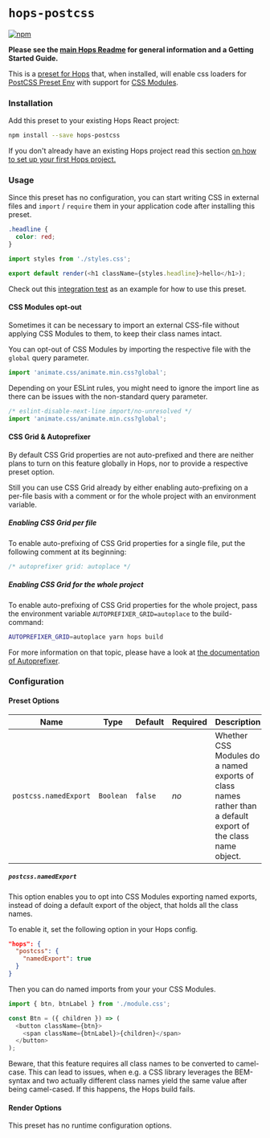 # `hops-postcss`

[![npm](https://img.shields.io/npm/v/hops-postcss.svg)](https://www.npmjs.com/package/hops-postcss)

**Please see the [main Hops Readme](../../DOCUMENTATION.md) for general information and a Getting Started Guide.**

This is a [preset for Hops](../../DOCUMENTATION.md#presets) that, when installed, will enable css loaders for [PostCSS Preset Env](https://github.com/csstools/postcss-preset-env) with support for [CSS Modules](https://github.com/css-modules/css-modules).

### Installation

Add this preset to your existing Hops React project:

```bash
npm install --save hops-postcss
```

If you don't already have an existing Hops project read this section [on how to set up your first Hops project.](../../DOCUMENTATION.md#quick-start)

### Usage

Since this preset has no configuration, you can start writing CSS in external files and `import` / `require` them in your application code after installing this preset.

```css
.headline {
  color: red;
}
```

```javascript
import styles from './styles.css';

export default render(<h1 className={styles.headline}>hello</h1>);
```

Check out this [integration test](../spec/integration/postcss) as an example for how to use this preset.

#### CSS Modules opt-out

Sometimes it can be necessary to import an external CSS-file without applying CSS Modules to them, to keep their class names intact.

You can opt-out of CSS Modules by importing the respective file with the `global` query parameter.

```js
import 'animate.css/animate.min.css?global';
```

Depending on your ESLint rules, you might need to ignore the import line as there can be issues with the non-standard query parameter.

```js
/* eslint-disable-next-line import/no-unresolved */
import 'animate.css/animate.min.css?global';
```

#### CSS Grid & Autoprefixer

By default CSS Grid properties are not auto-prefixed and there are neither plans to turn on this feature globally in Hops, nor to provide a respective preset option.

Still you can use CSS Grid already by either enabling auto-prefixing on a per-file basis with a comment or for the whole project with an environment variable.

##### Enabling CSS Grid per file

To enable auto-prefixing of CSS Grid properties for a single file, put the following comment at its beginning:

```css
/* autoprefixer grid: autoplace */
```

##### Enabling CSS Grid for the whole project

To enable auto-prefixing of CSS Grid properties for the whole project, pass the environment variable `AUTOPREFIXER_GRID=autoplace` to the build-command:

```sh
AUTOPREFIXER_GRID=autoplace yarn hops build
```

For more information on that topic, please have a look at [the documentation of Autoprefixer](https://github.com/postcss/autoprefixer#grid-autoplacement-support-in-ie).

### Configuration

#### Preset Options

| Name | Type | Default | Required | Description |
| --- | --- | --- | --- | --- |
| `postcss.namedExport` | `Boolean` | `false` | _no_ | Whether CSS Modules do a named exports of class names rather than a default export of the class name object. |

##### `postcss.namedExport`

This option enables you to opt into CSS Modules exporting named exports, instead of doing a default export of the object, that holds all the class names.

To enable it, set the following option in your Hops config.

```json
"hops": {
  "postcss": {
    "namedExport": true
  }
}
```

Then you can do named imports from your your CSS Modules.

```js
import { btn, btnLabel } from './module.css';

const Btn = ({ children }) => (
  <button className={btn}>
    <span className={btnLabel}>{children}</span>
  </button>
);
```

Beware, that this feature requires all class names to be converted to camel-case. This can lead to issues, when e.g. a CSS library leverages the BEM-syntax and two actually different class names yield the same value after being camel-cased. If this happens, the Hops build fails.

#### Render Options

This preset has no runtime configuration options.

